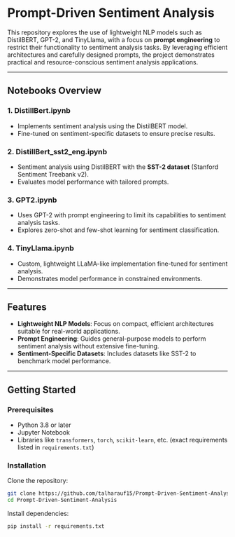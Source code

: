 # Prompt-Driven Sentiment Analysis

This repository explores the use of lightweight NLP models such as DistilBERT, GPT-2, and TinyLlama, with a focus on **prompt engineering** to restrict their functionality to sentiment analysis tasks. By leveraging efficient architectures and carefully designed prompts, the project demonstrates practical and resource-conscious sentiment analysis applications.

---

## Notebooks Overview

### 1. **DistillBert.ipynb**
   - Implements sentiment analysis using the DistilBERT model.
   - Fine-tuned on sentiment-specific datasets to ensure precise results.

### 2. **DistillBert_sst2_eng.ipynb**
   - Sentiment analysis using DistilBERT with the **SST-2 dataset** (Stanford Sentiment Treebank v2).
   - Evaluates model performance with tailored prompts.

### 3. **GPT2.ipynb**
   - Uses GPT-2 with prompt engineering to limit its capabilities to sentiment analysis tasks.
   - Explores zero-shot and few-shot learning for sentiment classification.

### 4. **TinyLlama.ipynb**
   - Custom, lightweight LLaMA-like implementation fine-tuned for sentiment analysis.
   - Demonstrates model performance in constrained environments.

---

## Features
- **Lightweight NLP Models**: Focus on compact, efficient architectures suitable for real-world applications.
- **Prompt Engineering**: Guides general-purpose models to perform sentiment analysis without extensive fine-tuning.
- **Sentiment-Specific Datasets**: Includes datasets like SST-2 to benchmark model performance.

---

## Getting Started

### Prerequisites
- Python 3.8 or later
- Jupyter Notebook
- Libraries like `transformers`, `torch`, `scikit-learn`, etc. (exact requirements listed in `requirements.txt`)

### Installation
Clone  the repository:
```bash
git clone https://github.com/talharauf15/Prompt-Driven-Sentiment-Analysis.git
cd Prompt-Driven-Sentiment-Analysis
```

Install dependencies:

```bash
pip install -r requirements.txt
```

